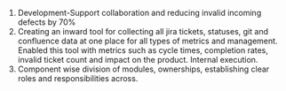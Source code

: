 1. Development-Support collaboration and reducing invalid incoming defects by 70% 
2. Creating an inward tool for collecting all jira tickets, statuses, git and confluence data at one place for all types of metrics and management. Enabled this tool with metrics such as cycle times, completion rates, invalid ticket count and impact on the product. Internal execution.
3. Component wise division of modules, ownerships, establishing clear roles and responsibilities across. 